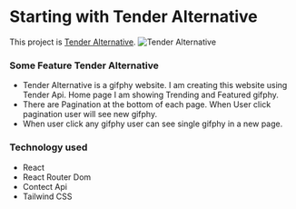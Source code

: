 # Starting with Tender Alternative

This project is [Tender Alternative](https://tender-alternative.netlify.app/).
![Tender Alternative](https://i.ibb.co/fpGThDP/screencapture-tender-alternative-netlify-app-2022-03-17-18-02-48.png)

### Some Feature Tender Alternative

- Tender Alternative is a gifphy website. I am creating this website using Tender Api. Home page I am showing Trending and Featured gifphy.
- There are Pagination at the bottom of each page. When User click pagination user will see new gifphy.
- When user click any gifphy user can see ‍single gifphy in a new page.

### Technology used

- React
- React Router Dom
- Contect Api
- Tailwind CSS
